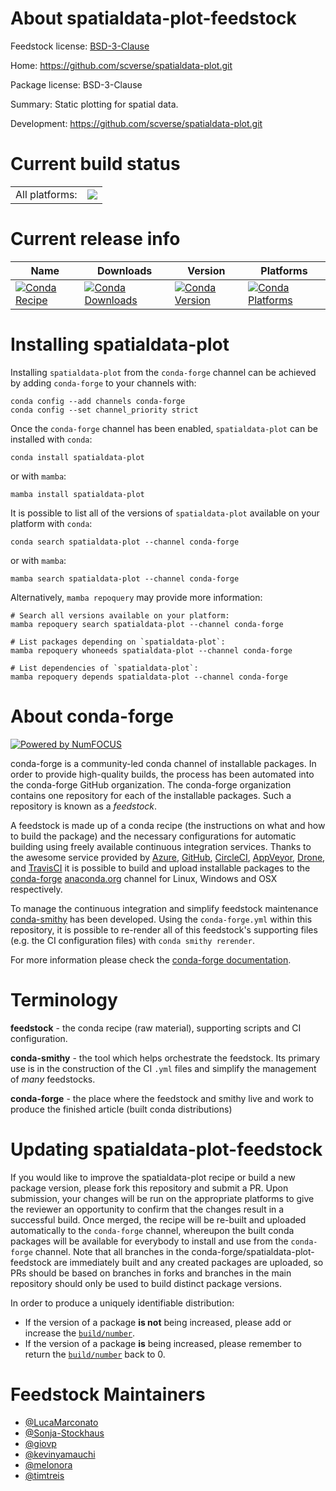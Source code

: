 About spatialdata-plot-feedstock
================================

Feedstock license: [BSD-3-Clause](https://github.com/conda-forge/spatialdata-plot-feedstock/blob/main/LICENSE.txt)

Home: https://github.com/scverse/spatialdata-plot.git

Package license: BSD-3-Clause

Summary: Static plotting for spatial data.

Development: https://github.com/scverse/spatialdata-plot.git

Current build status
====================


<table><tr><td>All platforms:</td>
    <td>
      <a href="https://dev.azure.com/conda-forge/feedstock-builds/_build/latest?definitionId=22909&branchName=main">
        <img src="https://dev.azure.com/conda-forge/feedstock-builds/_apis/build/status/spatialdata-plot-feedstock?branchName=main">
      </a>
    </td>
  </tr>
</table>

Current release info
====================

| Name | Downloads | Version | Platforms |
| --- | --- | --- | --- |
| [![Conda Recipe](https://img.shields.io/badge/recipe-spatialdata--plot-green.svg)](https://anaconda.org/conda-forge/spatialdata-plot) | [![Conda Downloads](https://img.shields.io/conda/dn/conda-forge/spatialdata-plot.svg)](https://anaconda.org/conda-forge/spatialdata-plot) | [![Conda Version](https://img.shields.io/conda/vn/conda-forge/spatialdata-plot.svg)](https://anaconda.org/conda-forge/spatialdata-plot) | [![Conda Platforms](https://img.shields.io/conda/pn/conda-forge/spatialdata-plot.svg)](https://anaconda.org/conda-forge/spatialdata-plot) |

Installing spatialdata-plot
===========================

Installing `spatialdata-plot` from the `conda-forge` channel can be achieved by adding `conda-forge` to your channels with:

```
conda config --add channels conda-forge
conda config --set channel_priority strict
```

Once the `conda-forge` channel has been enabled, `spatialdata-plot` can be installed with `conda`:

```
conda install spatialdata-plot
```

or with `mamba`:

```
mamba install spatialdata-plot
```

It is possible to list all of the versions of `spatialdata-plot` available on your platform with `conda`:

```
conda search spatialdata-plot --channel conda-forge
```

or with `mamba`:

```
mamba search spatialdata-plot --channel conda-forge
```

Alternatively, `mamba repoquery` may provide more information:

```
# Search all versions available on your platform:
mamba repoquery search spatialdata-plot --channel conda-forge

# List packages depending on `spatialdata-plot`:
mamba repoquery whoneeds spatialdata-plot --channel conda-forge

# List dependencies of `spatialdata-plot`:
mamba repoquery depends spatialdata-plot --channel conda-forge
```


About conda-forge
=================

[![Powered by
NumFOCUS](https://img.shields.io/badge/powered%20by-NumFOCUS-orange.svg?style=flat&colorA=E1523D&colorB=007D8A)](https://numfocus.org)

conda-forge is a community-led conda channel of installable packages.
In order to provide high-quality builds, the process has been automated into the
conda-forge GitHub organization. The conda-forge organization contains one repository
for each of the installable packages. Such a repository is known as a *feedstock*.

A feedstock is made up of a conda recipe (the instructions on what and how to build
the package) and the necessary configurations for automatic building using freely
available continuous integration services. Thanks to the awesome service provided by
[Azure](https://azure.microsoft.com/en-us/services/devops/), [GitHub](https://github.com/),
[CircleCI](https://circleci.com/), [AppVeyor](https://www.appveyor.com/),
[Drone](https://cloud.drone.io/welcome), and [TravisCI](https://travis-ci.com/)
it is possible to build and upload installable packages to the
[conda-forge](https://anaconda.org/conda-forge) [anaconda.org](https://anaconda.org/)
channel for Linux, Windows and OSX respectively.

To manage the continuous integration and simplify feedstock maintenance
[conda-smithy](https://github.com/conda-forge/conda-smithy) has been developed.
Using the ``conda-forge.yml`` within this repository, it is possible to re-render all of
this feedstock's supporting files (e.g. the CI configuration files) with ``conda smithy rerender``.

For more information please check the [conda-forge documentation](https://conda-forge.org/docs/).

Terminology
===========

**feedstock** - the conda recipe (raw material), supporting scripts and CI configuration.

**conda-smithy** - the tool which helps orchestrate the feedstock.
                   Its primary use is in the construction of the CI ``.yml`` files
                   and simplify the management of *many* feedstocks.

**conda-forge** - the place where the feedstock and smithy live and work to
                  produce the finished article (built conda distributions)


Updating spatialdata-plot-feedstock
===================================

If you would like to improve the spatialdata-plot recipe or build a new
package version, please fork this repository and submit a PR. Upon submission,
your changes will be run on the appropriate platforms to give the reviewer an
opportunity to confirm that the changes result in a successful build. Once
merged, the recipe will be re-built and uploaded automatically to the
`conda-forge` channel, whereupon the built conda packages will be available for
everybody to install and use from the `conda-forge` channel.
Note that all branches in the conda-forge/spatialdata-plot-feedstock are
immediately built and any created packages are uploaded, so PRs should be based
on branches in forks and branches in the main repository should only be used to
build distinct package versions.

In order to produce a uniquely identifiable distribution:
 * If the version of a package **is not** being increased, please add or increase
   the [``build/number``](https://docs.conda.io/projects/conda-build/en/latest/resources/define-metadata.html#build-number-and-string).
 * If the version of a package **is** being increased, please remember to return
   the [``build/number``](https://docs.conda.io/projects/conda-build/en/latest/resources/define-metadata.html#build-number-and-string)
   back to 0.

Feedstock Maintainers
=====================

* [@LucaMarconato](https://github.com/LucaMarconato/)
* [@Sonja-Stockhaus](https://github.com/Sonja-Stockhaus/)
* [@giovp](https://github.com/giovp/)
* [@kevinyamauchi](https://github.com/kevinyamauchi/)
* [@melonora](https://github.com/melonora/)
* [@timtreis](https://github.com/timtreis/)

